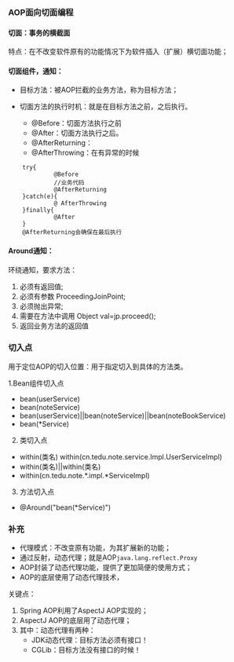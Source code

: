 ### AOP面向切面编程

#### 切面：事务的横截面
特点：在不改变软件原有的功能情况下为软件插入（扩展）横切面功能；
#### 切面组件，通知：
- 目标方法：被AOP拦截的业务方法，称为目标方法；
- 切面方法的执行时机：就是在目标方法之前，之后执行。

	* @Before：切面方法执行之前
	* @After：切面方法执行之后。
	* @AfterReturning：
	* @AfterThrowing：在有异常的时候
```
    try{
             @Before
             //业务代码
             @AfterReturning
    }catch(e){
             @ AfterThrowing
    }finally{
             @After
    }
    @AfterReturning会确保在最后执行
```
#### Around通知：
环绕通知，要求方法：
 1. 必须有返回值;
 2. 必须有参数 ProceedingJoinPoint;
 3. 必须抛出异常;
 4. 需要在方法中调用 Object val=jp.proceed();
 5. 返回业务方法的返回值
### 切入点
用于定位AOP的切入位置：用于指定切入到具体的方法类。

1.Bean组件切入点
 - bean(userService)
 - bean(noteService)
 - bean(userService)||bean(noteService)||bean(noteBookService)
 - bean(*Service)
2. 类切入点
  - within(类名)           within(cn.tedu.note.service.Impl.UserServiceImpl)
  - within(类名)||within(类名)  
  - within(cn.tedu.note.*.impl.*ServiceImpl)
3. 方法切入点
  - @Around("bean(*Service)")

 
### 补充
- 代理模式：不改变原有功能，为其扩展新的功能；
- 通过反射，动态代理；就是AOP`java.lang.reflect.Proxy`
- AOP封装了动态代理功能，提供了更加简便的使用方式；
- AOP的底层使用了动态代理技术，

关键点：
1. Spring AOP利用了AspectJ AOP实现的；
2. AspectJ AOP的底层用了动态代理；
3. 其中：动态代理有两种：
    - JDK动态代理：目标方法必须有接口！
    - CGLib：目标方法没有接口的时候！

 
 
 
 

